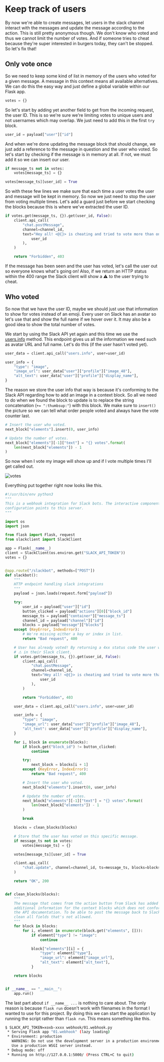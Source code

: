 # Keep track of users

By now we're able to create messages, let users in the slack channel interact
with the messages and update the message according to the action. This is still
pretty anonymous though. We don't know who voted and thus we cannot limit the
number of votes. And if someone tries to cheat because they're super interested
in burgers today, they can't be stopped. So let's fix that!

## Only vote once

So we need to keep some kind of list in memory of the users who voted for a
given message. A message in this context means all available alternatives. We
can do this the easy way and just define a global variable within our Flask app.

```python
votes = {}
```

So let's start by adding yet another field to get from the incoming request,
the user ID. This is so we're sure we're limiting votes to unique users and not
usernames which may overlap. We just need to add this in the first `try` block.

```python
user_id = payload["user"]["id"]
```

And when we're done updating the message block that should change, we just add a
reference to the message in question and the user who voted. So let's start by
checking if the message is in memory at all. If not, we must add it so we can
insert our user.

```python
if message_ts not in votes:
    votes[message_ts] = {}

votes[message_ts][user_id] = True
```

So with these few lines we make sure that each time a user votes the user and
message will be kept in memory. So now we just need to stop the user from voting
multiple times. Let's add a guard just before we start checking the blocks
because this is where we've extracted the user ID.

```python
if votes.get(message_ts, {}).get(user_id, False):
    client.api_call(
        "chat.postMessage",
        channel=channel_id,
        text="Hey all! <@{}> is cheating and tried to vote more than once!".format(
            user_id
        ),
    )

    return "Forbidden", 403
```

If the message has been seen and the user has voted, let's call the user out so
everyone knows what's going on! Also, if we return an HTTP status within the 400
range the Slack client will show a ⚠️  to the user trying to cheat.

## Who voted

So now that we have the user ID, maybe we should just use that information to
show for votes instead of an emoji. Every user on Slack has an avatar so let's
use that and show the full name if we hover over it. It may also be a good idea
to show the total number of votes.

We start by using the Slack API yet again and this time we use the
[users.info](https://api.slack.com/methods/users.info) method. This endpoint
gives us all the information we need such as avatar URL and full name. Let's do
this (if the user hasn't voted yet).

```python
user_data = client.api_call("users.info", user=user_id)

user_info = {
    "type": "image",
    "image_url": user_data["user"]["profile"]["image_48"],
    "alt_text": user_data["user"]["profile"]["display_name"],
}
```

The reason we store the user info that way is because it's conforming to the
Slack API regarding how to add an image in a context block. So all we need to do
when we found the block to update is to replace the string concatenation (`+=
":thumbsup:"`) with this block. We make sure to `insert()` the picture so we can
tell what order people voted and always have the vote counter last.

```python
# Insert the user who voted.
next_block["elements"].insert(0, user_info)

# Update the number of votes.
next_block["elements"][-1]["text"] = "{} votes".format(
    len(next_block["elements"]) - 1
)
```

So now when I vote my image will show up and if I vote multiple times I'll get
called out.

![votes](images/slack25.png)

Everything put together right now looks like this.

```python
#!/usr/bin/env python3
"""
This is a webhook integration for Slack bots. The interactive component
configuration points to this server.
"""

import os
import json

from flask import Flask, request
from slackclient import SlackClient

app = Flask(__name__)
client = SlackClient(os.environ.get("SLACK_API_TOKEN"))
votes = {}


@app.route("/slackbot", methods=["POST"])
def slackbot():
    """
    HTTP endpoint handling slack integrations
    """
    payload = json.loads(request.form["payload"])

    try:
        user_id = payload["user"]["id"]
        button_clicked = payload["actions"][0]["block_id"]
        message_ts = payload["container"]["message_ts"]
        channel_id = payload["channel"]["id"]
        blocks = payload["message"]["blocks"]
    except (KeyError, IndexError):
        # We're missing either a key or index in list.
        return "Bad request", 400

    # User has already voted! By returning a 4xx status code the user will se a
    # ⚠ in their Slack client.
    if votes.get(message_ts, {}).get(user_id, False):
        client.api_call(
            "chat.postMessage",
            channel=channel_id,
            text="Hey all! <@{}> is cheating and tried to vote more than once!".format(
                user_id
            ),
        )

        return "Forbidden", 403

    user_data = client.api_call("users.info", user=user_id)

    user_info = {
        "type": "image",
        "image_url": user_data["user"]["profile"]["image_48"],
        "alt_text": user_data["user"]["profile"]["display_name"],
    }

    for i, block in enumerate(blocks):
        if block.get("block_id") != button_clicked:
            continue

        try:
            next_block = blocks[i + 1]
        except (KeyError, IndexError):
            return "Bad request", 400

        # Insert the user who voted.
        next_block["elements"].insert(0, user_info)

        # Update the number of votes.
        next_block["elements"][-1]["text"] = "{} votes".format(
            len(next_block["elements"]) - 1
        )

        break

    blocks = clean_blocks(blocks)

    # Store that the user has voted on this specific message.
    if message_ts not in votes:
        votes[message_ts] = {}

    votes[message_ts][user_id] = True

    client.api_call(
        "chat.update", channel=channel_id, ts=message_ts, blocks=blocks
    )

    return "OK", 200


def clean_blocks(blocks):
    """
    The message that comes from the action button from Slack has added
    additional information for the context blocks which does not conform with
    the API documentation. To be able to post the message back to Slack we must
    clean all fields that's not allowed.
    """
    for block in blocks:
        for i, element in enumerate(block.get("elements", [])):
            if element["type"] != "image":
                continue

            block["elements"][i] = {
                "type": element["type"],
                "image_url": element["image_url"],
                "alt_text": element["alt_text"],
            }

    return blocks


if __name__ == "__main__":
    app.run()
```

The last part about `if __name__ ...` is nothing to care about. The only reason
is because `flask run` doesn't work with filenames in the format I wanted to use
for this project. By doing this we can start the application by running the
script rather than `flask run`. This means something like this.

```sh
$ SLACK_API_TOKEN=xoxb-xxxx webhook/01.webhook.py
 * Serving Flask app "01.webhook" (lazy loading)
 * Environment: production
   WARNING: Do not use the development server in a production environment.
   Use a production WSGI server instead.
 * Debug mode: off
 * Running on http://127.0.0.1:5000/ (Press CTRL+C to quit)
```
